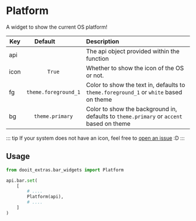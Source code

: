 # Platform

A widget to show the current OS platform!

| Key|<div style="width: 100px">Default</div> |Description|
| ------------- | :----------------:  | :----------------------------------------------------------------------------------------|
| api           |                     | The api object provided within the function                                              |
| icon          | `True`              | Whether to show the icon of the OS or not.                                               |
| fg            | `theme.foreground_1`| Color to show the text in, defaults to `theme.foreground_1` or `white` based on theme    |
| bg            | `theme.primary`     | Color to show the background in, defaults to `theme.primary` or `accent` based on theme  |

::: tip
If your system does not have an icon, feel free to [open an issue](https://github.com/dooit-org/dooit-extras/issues/new) :D
:::

## Usage

```python
from dooit_extras.bar_widgets import Platform

api.bar.set( 
    [
        # ....
        Platform(api),
        # ....
    ]
)
```
